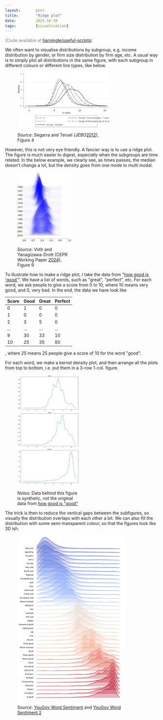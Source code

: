 ```yaml
---
layout:       post
title:        "Ridge plot"
date:         2025-10-30
tags:         [visualisation]
---
```


<p><font color="#828282">(Code available at <a href="https://github.com/harningle/useful-scripts/blob/main/ridge_plot/ridge_plot.py">harningle/useful-scripts</a>)</font></p>


We often want to visualise distributions by subgroup, e.g. income distribution by gender, or firm size distribution by firm age, etc. A usual way is to simply plot all distributions in the same figure, with each subgroup in different colours or different line types, like below.

<figure style="width: 60%">
    <img src="/assets/images/ridge_plot_bad.svg">
    <p><i>Source</i>: Segarra and Teruel (<i>JEBO</i><a href="https://doi.org/10.1016/j.jebo.2012.02.012">2012</a>), Figure 4</p>
</figure>

However, this is not very eye friendly. A fancier way is to use a ridge plot. The figure is much easier to digest, especially when the subgroups are time related. In the below example, we clearly see, as times passes, the median doesn't change a lot, but the density goes from one mode to multi modal.

<figure style="width: 35%">
    <img src="/assets/images/ridge_plot_good.png">
    <p><i>Source</i>: Voth and Yanagizawa-Drott (CEPR Working Paper <a href="https://cepr.org/publications/dp19219">2024</a>), Figure 9</p>
</figure>

To illustrate how to make a ridge plot, I take the data from "[how good is 'good'](https://yougov.co.uk/society/articles/21568-how-good-good)". We have a list of words, such as "great", "perfect", etc. For each word, we ask people to give a score from 0 to 10, where 10 means very good, and 0, very bad. In the end, the data we have look like

| Score                         | Good | Great | Perfect |
|-------------------------------|------|-------|---------|
| 0                             | 1    | 0     | 0       |
| 1                             | 0    | 0     | 0       |
| 2                             | 3    | 5     | 0       |
| ...                           | ...  | ...   | ...     |
| 9                             | 30   | 33    | 10      |
| 10                            | *25* | 35    | 80      |

, where *25* means 25 people give a score of 10 for the word "good".

For each word, we make a kernel density plot, and then arrange all the plots from top to bottom, i.e. put them in a 3-row 1-col. figure.

<figure style="width: 40%">
    <img src="/assets/images/ridge_plot_1.svg">
    <p><i>Notes</i>: Data behind this figure is synthetic, not the original data from <a href="https://yougov.co.uk/society/articles/21568-how-good-good">how good is "good"</a></p>
</figure>

The trick is then to reduce the vertical gaps between the subfigures, so visually the distribution overlaps with each other a bit. We can also fill the distribution with some semi-transparent colour, so that the figures look like 3D ish.

<figure style="width: 70%">
     <img src="https://github.com/harningle/useful-scripts/raw/refs/heads/main/ridge_plot/ridge_plot.svg">
    <p><i>Source</i>: <a href="https://d3nkl3psvxxpe9.cloudfront.net/documents/YouGov_Word_Sentiment.pdf">YouGov Word Sentiment</a> and <a href="https://d3nkl3psvxxpe9.cloudfront.net/documents/YouGov_Word_Sentiment_2.pdf">YouGov Word Sentiment 2</a></p>
</figure>
